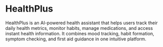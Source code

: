 # HealthPlus
HealthPlus is an AI-powered health assistant that helps users track their daily health metrics, monitor habits, manage medications, and access instant health information. It combines mood tracking, habit formation, symptom checking, and first aid guidance in one intuitive platform.
